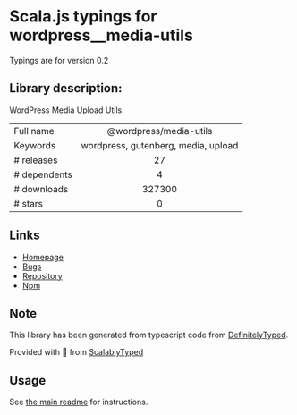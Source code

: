 
# Scala.js typings for wordpress__media-utils

Typings are for version 0.2

## Library description:
WordPress Media Upload Utils.

|                    |                 |
| ------------------ | :-------------: |
| Full name          | @wordpress/media-utils |
| Keywords           | wordpress, gutenberg, media, upload |
| # releases         | 27 |
| # dependents       | 4 |
| # downloads        | 327300 |
| # stars            | 0 |

## Links
- [Homepage](https://github.com/WordPress/gutenberg#readme)
- [Bugs](https://github.com/WordPress/gutenberg/issues)
- [Repository](https://github.com/WordPress/gutenberg)
- [Npm](https://www.npmjs.com/package/%40wordpress%2Fmedia-utils)
    


## Note
This library has been generated from typescript code from [DefinitelyTyped](https://definitelytyped.org).

Provided with :purple_heart: from [ScalablyTyped](https://github.com/oyvindberg/ScalablyTyped)

## Usage
See [the main readme](../../readme.md) for instructions.


